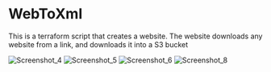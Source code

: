 # WebToXml
This is a terraform script that creates a website. The website downloads any website from a link, and downloads it into a S3 bucket

![Screenshot_4](https://user-images.githubusercontent.com/97877531/174275328-d688d5bf-7d56-457c-a84a-6982e3fb591a.png)
![Screenshot_5](https://user-images.githubusercontent.com/97877531/174275343-900e2f19-f1c0-4623-b3dd-b2c20dc2783e.png)
![Screenshot_6](https://user-images.githubusercontent.com/97877531/174275352-303ac2fe-794f-4290-b5dc-78acb79ef493.png)
![Screenshot_8](https://user-images.githubusercontent.com/97877531/174275366-8e8cff94-847f-47cb-b07d-a9bf8ea316b5.png)
